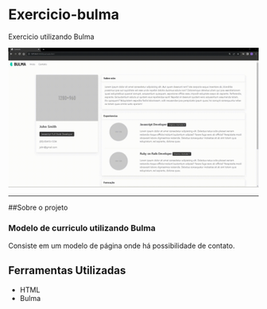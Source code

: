 # Exercicio-bulma

Exercicio utilizando Bulma


<div align="center">

  <a href=""><img src="Screen-Recording-_15-11-2022-17-36-09_.gif"></a>
</div>

---


##Sobre o projeto


<h3>Modelo de curriculo utilizando Bulma</h3>

<p> Consiste em um modelo de página onde há possibilidade de contato.</p>
<h2>Ferramentas Utilizadas</h2>
<ul>
  <li>HTML</li>
  <li>Bulma</li>
</ul>
<p></p>
